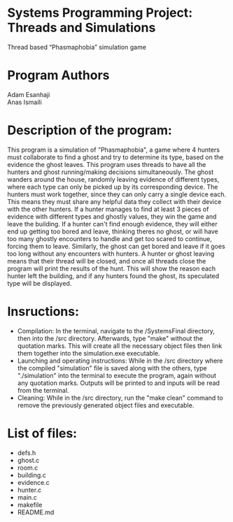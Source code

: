 # Systems Programming Project: Threads and Simulations

Thread based “Phasmaphobia” simulation game

# Program Authors  

Adam Esanhaji  
Anas Ismaili

# Description of the program:

This program is a simulation of "Phasmaphobia", a game where 4 hunters must collaborate to find a ghost and try to determine its type, based on the evidence the ghost leaves. This program uses threads to have all the hunters and ghost running/making decisions simultaneously. The ghost wanders around the house, randomly leaving evidence of different types, where each type can only be picked up by its corresponding device. The hunters must work together, since they can only carry a single device each. This means they must share any helpful data they collect with their device with the other hunters. If a hunter manages to find at least 3 pieces of evidence with different types and ghostly values, they win the game and leave the building. If a hunter can't find enough evidence, they will either end up getting too bored and leave, thinking theres no ghost, or will have too many ghostly encounters to handle and get too scared to continue, forcing them to leave. Similarly, the ghost can get bored and leave if it goes too long without any encounters with hunters. A hunter or ghost leaving means that their thread will be closed, and once all threads close the program will print the results of the hunt. This will show the reason each hunter left the building, and if any hunters found the ghost, its speculated type will be displayed.

# Insructions:  

- Compilation: In the terminal, navigate to the /SystemsFinal directory, then into the /src directory. Afterwards, type "make" without the quotation marks. This will create all the necessary object files then link them together into the simulation.exe executable.
- Launching and operating instructions: While in the /src directory where the compiled "simulation" file is saved along with the others, type "./simulation" into the terminal to execute the program, again without any quotation marks. Outputs will be printed to and inputs will be read from the terminal.
- Cleaning: While in the /src directory, run the "make clean" command to remove the previously generated object files and executable.

# List of files: 

- defs.h
- ghost.c
- room.c
- building.c
- evidence.c
- hunter.c
- main.c
- makefile
- README.md
